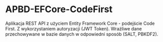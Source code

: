 # APBD-EFCore-CodeFirst
Aplikacja REST API z użyciem Entity Framework Core - podejście Code First. Z wykorzystaniem autoryzacji (JWT Token). Wrażliwe dane przechowywane w bazie danych w odpowiedni sposób (SALT, PBKDF2).
